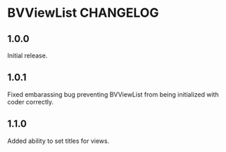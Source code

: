 # BVViewList CHANGELOG

## 1.0.0

Initial release.

## 1.0.1

Fixed embarassing bug preventing BVViewList from being initialized with coder correctly.

## 1.1.0

Added ability to set titles for views.